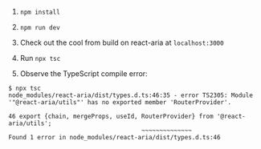 1. `npm install`

2. `npm run dev`

3. Check out the cool <Tabs> from build on react-aria at `localhost:3000`

4. Run `npx tsc`

5. Observe the TypeScript compile error:

```
$ npx tsc
node_modules/react-aria/dist/types.d.ts:46:35 - error TS2305: Module '"@react-aria/utils"' has no exported member 'RouterProvider'.

46 export {chain, mergeProps, useId, RouterProvider} from '@react-aria/utils';
                                     ~~~~~~~~~~~~~~
Found 1 error in node_modules/react-aria/dist/types.d.ts:46
```